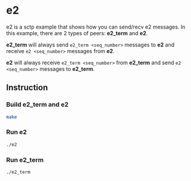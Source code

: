# e2

e2 is a sctp example that shows how you can send/recv e2 messages.
In this example, there are 2 types of peers: **e2_term** and **e2**.

**e2_term** will always send `e2_term <seq_number>` messages to **e2** and receive `e2 <seq_number>` messages from **e2**.

**e2** will always receive `e2_term <seq_number>` from **e2_term** and send `e2 <seq_number>` messages to **e2_term**.

## Instruction

### Build e2_term and e2

```sh
make
```

### Run e2

```sh
./e2
```


### Run e2_term

```sh
./e2_term
```